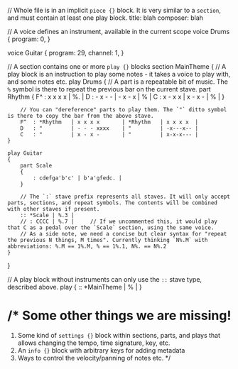 // Whole file is in an implicit `piece {}` block. It is very similar to a `section`, and must contain at least one play block.
title: blah
composer: blah

// A voice defines an instrument, available in the current scope
voice Drums
{
    program: 0,
}

voice Guitar
{
    program: 29,
    channel: 1,
}

// A section contains one or more `play {}` blocks
section MainTheme
{
    // A play block is an instruction to play some notes - it takes a voice to play with, and some notes etc.
    play Drums
    {
        // A part is a repeatable bit of music. The `%` symbol is there to repeat the previous bar on the current stave.
        part Rhythm
        {
            F^  : x x x x | %. |
            D   : - x - - | - x - x | % |
            C   : x - x x | x - x - | % |
        }

        // You can "dereference" parts to play them. The `"` ditto symbol is there to copy the bar from the above stave.
        F^  : *Rhythm   | x x x x       | *Rhythm   | x x x x  |
        D   : "         | - - - xxxx    | "         | -x---x-- |
        C   : "         | x - x -       | "         | x-x-x--- |
    }

    play Guitar
    {
        part Scale
        {
            : cdefga'b'c' | b'a'gfedc. |
        }

        // The `:` stave prefix represents all staves. It will only accept parts, sections, and repeat symbols. The contents will be combined with other staves if present.
        :: *Scale | %.3 |
        // : CCCC | %.7 |     // If we uncommented this, it would play that C as a pedal over the `Scale` section, using the same voice.
        // As a side note, we need a concise but clear syntax for "repeat the previous N things, M times". Currently thinking `N%.M` with abbreviations: %.M == 1%.M, % == 1%.1, N%. == N%.2
    }
}

// A play block without instruments can only use the `::` stave type, described above.
play
{
    :: *MainTheme | % |
}

/*
Some other things we are missing!
===

1.  Some kind of `settings {}` block within sections, parts, and plays that allows changing the tempo, time signature, key, etc.
2.  An `info {}` block with arbitrary keys for adding metadata
3.  Ways to control the velocity/panning of notes etc.
*/

